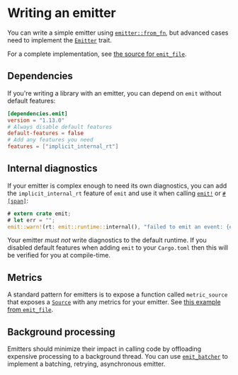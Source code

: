 # Writing an emitter

You can write a simple emitter using [`emitter::from_fn`](https://docs.rs/emit/1.13.0/emit/emitter/fn.from_fn.html), but advanced cases need to implement the [`Emitter`](https://docs.rs/emit/1.13.0/emit/trait.Emitter.html) trait.

For a complete implementation, see [the source for `emit_file`](https://github.com/emit-rs/emit/blob/main/emitter/file/src/lib.rs).

## Dependencies

If you're writing a library with an emitter, you can depend on `emit` without default features:

```toml
[dependencies.emit]
version = "1.13.0"
# Always disable default features
default-features = false
# Add any features you need
features = ["implicit_internal_rt"]
```

## Internal diagnostics

If your emitter is complex enough to need its own diagnostics, you can add the `implicit_internal_rt` feature of `emit` and use it when calling [`emit!`](https://docs.rs/emit/1.13.0/emit/macro.emit.html) or [`#[span]`](https://docs.rs/emit/1.13.0/emit/attr.span.html):

```rust
# extern crate emit;
# let err = "";
emit::warn!(rt: emit::runtime::internal(), "failed to emit an event: {err}");
```

Your emitter _must not_ write diagnostics to the default runtime. If you disabled default features when adding `emit` to your `Cargo.toml` then this will be verified for you at compile-time.

## Metrics

A standard pattern for emitters is to expose a function called `metric_source` that exposes a [`Source`](https://docs.rs/emit/1.13.0/emit/metric/source/trait.Source.html) with any metrics for your emitter. See [this example from `emit_file`](https://docs.rs/emit_file/1.13.0/emit_file/struct.FileSet.html#method.metric_source).

## Background processing

Emitters should minimize their impact in calling code by offloading expensive processing to a background thread. You can use [`emit_batcher`](https://docs.rs/emit_batcher/1.13.0/emit_batcher/index.html) to implement a batching, retrying, asynchronous emitter.
